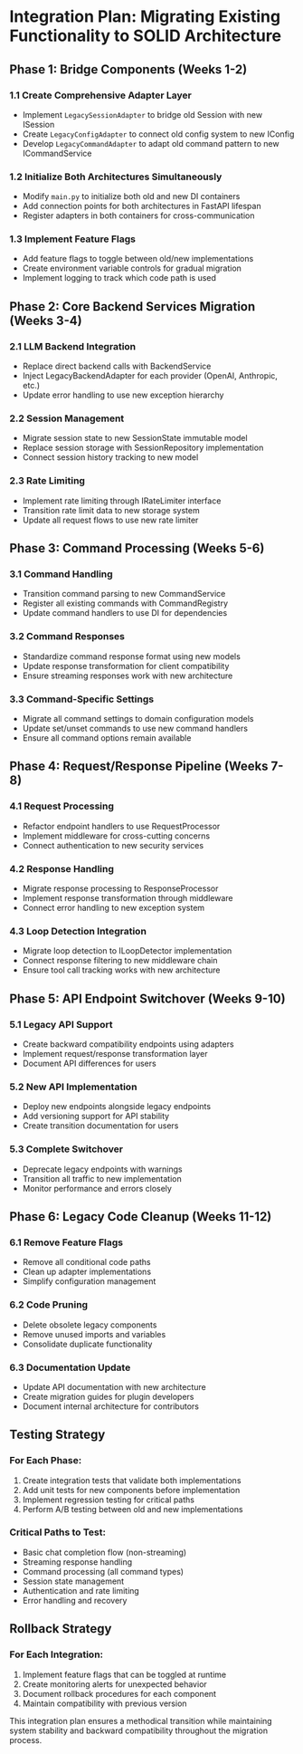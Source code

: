 <!-- DEPRECATED: This document has been superseded by dev/solid_refactoring_sot.md. It is kept for historical context. See that file for the authoritative plan and status. -->

# Integration Plan: Migrating Existing Functionality to SOLID Architecture

## Phase 1: Bridge Components (Weeks 1-2)

### 1.1 Create Comprehensive Adapter Layer
- Implement `LegacySessionAdapter` to bridge old Session with new ISession
- Create `LegacyConfigAdapter` to connect old config system to new IConfig
- Develop `LegacyCommandAdapter` to adapt old command pattern to new ICommandService

### 1.2 Initialize Both Architectures Simultaneously  
- Modify `main.py` to initialize both old and new DI containers
- Add connection points for both architectures in FastAPI lifespan
- Register adapters in both containers for cross-communication

### 1.3 Implement Feature Flags
- Add feature flags to toggle between old/new implementations
- Create environment variable controls for gradual migration
- Implement logging to track which code path is used

## Phase 2: Core Backend Services Migration (Weeks 3-4)

### 2.1 LLM Backend Integration
- Replace direct backend calls with BackendService
- Inject LegacyBackendAdapter for each provider (OpenAI, Anthropic, etc.)
- Update error handling to use new exception hierarchy

### 2.2 Session Management
- Migrate session state to new SessionState immutable model
- Replace session storage with SessionRepository implementation
- Connect session history tracking to new model

### 2.3 Rate Limiting
- Implement rate limiting through IRateLimiter interface
- Transition rate limit data to new storage system
- Update all request flows to use new rate limiter

## Phase 3: Command Processing (Weeks 5-6)

### 3.1 Command Handling
- Transition command parsing to new CommandService
- Register all existing commands with CommandRegistry
- Update command handlers to use DI for dependencies

### 3.2 Command Responses
- Standardize command response format using new models
- Update response transformation for client compatibility
- Ensure streaming responses work with new architecture

### 3.3 Command-Specific Settings
- Migrate all command settings to domain configuration models
- Update set/unset commands to use new command handlers
- Ensure all command options remain available

## Phase 4: Request/Response Pipeline (Weeks 7-8)

### 4.1 Request Processing
- Refactor endpoint handlers to use RequestProcessor
- Implement middleware for cross-cutting concerns
- Connect authentication to new security services

### 4.2 Response Handling
- Migrate response processing to ResponseProcessor
- Implement response transformation through middleware
- Connect error handling to new exception system

### 4.3 Loop Detection Integration
- Migrate loop detection to ILoopDetector implementation
- Connect response filtering to new middleware chain
- Ensure tool call tracking works with new architecture

## Phase 5: API Endpoint Switchover (Weeks 9-10)

### 5.1 Legacy API Support
- Create backward compatibility endpoints using adapters
- Implement request/response transformation layer
- Document API differences for users

### 5.2 New API Implementation
- Deploy new endpoints alongside legacy endpoints
- Add versioning support for API stability
- Create transition documentation for users

### 5.3 Complete Switchover
- Deprecate legacy endpoints with warnings
- Transition all traffic to new implementation
- Monitor performance and errors closely

## Phase 6: Legacy Code Cleanup (Weeks 11-12)

### 6.1 Remove Feature Flags
- Remove all conditional code paths
- Clean up adapter implementations
- Simplify configuration management

### 6.2 Code Pruning
- Delete obsolete legacy components
- Remove unused imports and variables
- Consolidate duplicate functionality

### 6.3 Documentation Update
- Update API documentation with new architecture
- Create migration guides for plugin developers
- Document internal architecture for contributors

## Testing Strategy

### For Each Phase:
1. Create integration tests that validate both implementations
2. Add unit tests for new components before implementation
3. Implement regression testing for critical paths
4. Perform A/B testing between old and new implementations

### Critical Paths to Test:
- Basic chat completion flow (non-streaming)
- Streaming response handling
- Command processing (all command types)
- Session state management
- Authentication and rate limiting
- Error handling and recovery

## Rollback Strategy

### For Each Integration:
1. Implement feature flags that can be toggled at runtime
2. Create monitoring alerts for unexpected behavior
3. Document rollback procedures for each component
4. Maintain compatibility with previous version

This integration plan ensures a methodical transition while maintaining system stability and backward compatibility throughout the migration process.
